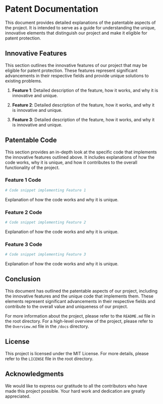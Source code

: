 # Patent Documentation

This document provides detailed explanations of the patentable aspects of the project. It is intended to serve as a guide for understanding the unique, innovative elements that distinguish our project and make it eligible for patent protection.

## Innovative Features

This section outlines the innovative features of our project that may be eligible for patent protection. These features represent significant advancements in their respective fields and provide unique solutions to existing problems.

1. **Feature 1**: Detailed description of the feature, how it works, and why it is innovative and unique.

2. **Feature 2**: Detailed description of the feature, how it works, and why it is innovative and unique.

3. **Feature 3**: Detailed description of the feature, how it works, and why it is innovative and unique.

## Patentable Code

This section provides an in-depth look at the specific code that implements the innovative features outlined above. It includes explanations of how the code works, why it is unique, and how it contributes to the overall functionality of the project.

### Feature 1 Code

```python
# Code snippet implementing Feature 1
```

Explanation of how the code works and why it is unique.

### Feature 2 Code

```python
# Code snippet implementing Feature 2
```

Explanation of how the code works and why it is unique.

### Feature 3 Code

```python
# Code snippet implementing Feature 3
```

Explanation of how the code works and why it is unique.

## Conclusion

This document has outlined the patentable aspects of our project, including the innovative features and the unique code that implements them. These elements represent significant advancements in their respective fields and contribute to the overall value and uniqueness of our project.

For more information about the project, please refer to the `README.md` file in the root directory. For a high-level overview of the project, please refer to the `Overview.md` file in the `/docs` directory.

## License

This project is licensed under the MIT License. For more details, please refer to the `LICENSE` file in the root directory.

## Acknowledgments

We would like to express our gratitude to all the contributors who have made this project possible. Your hard work and dedication are greatly appreciated.
